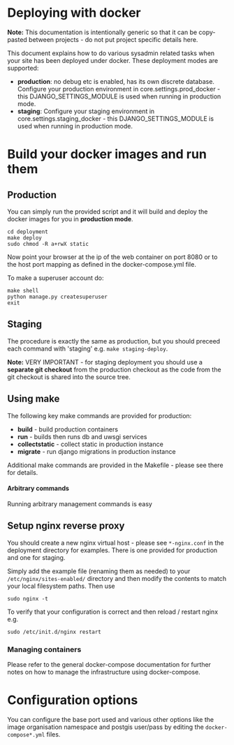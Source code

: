 # Deploying with docker

**Note:** This documentation is intentionally generic so that it can
be copy-pasted between projects - do not put project specific details here.

This document explains how to do various sysadmin related tasks when your
site has been deployed under docker. These deployment modes are supported:

* **production**: no debug etc is enabled, has its own discrete database. Configure
  your production environment in core.settings.prod_docker - this
  DJANGO_SETTINGS_MODULE is used when running in production mode.
* **staging**: Configure your staging environment in core.settings.staging_docker -
  this DJANGO_SETTINGS_MODULE is used when running in production mode.

# Build your docker images and run them

## Production

You can simply run the provided script and it will build and deploy the docker
images for you in **production mode**.

```
cd deployment
make deploy
sudo chmod -R a+rwX static
```

Now point your browser at the ip of the web container on port 8080 or to the
host port mapping as defined in the docker-compose.yml file.


To make a superuser account do:

```
make shell
python manage.py createsuperuser
exit
```

## Staging

The procedure is exactly the same as production, but you should preceed 
each command with 'staging' e.g. ``make staging-deploy``.

**Note:** VERY IMPORTANT - for staging deployment you should use a **separate
git checkout**  from the production checkout as the code from the git checkout
is shared into the source tree.

## Using make

The following key make commands are provided for production:

* **build** - build production containers
* **run** - builds then runs db and uwsgi services
* **collectstatic** - collect static in production instance
* **migrate** - run django migrations in production instance

Additional make commands are provided in the Makefile - please see there
for details.

#### Arbitrary commands

Running arbitrary management commands is easy 


## Setup nginx reverse proxy

You should create a new nginx virtual host - please see
``*-nginx.conf`` in the deployment directory for examples. There is
one provided for production and one for staging.

Simply add the example file (renaming them as needed) to your 
``/etc/nginx/sites-enabled/`` directory and then modify the contents to 
match your local filesystem paths. Then use

```
sudo nginx -t
```

To verify that your configuration is correct and then reload / restart nginx
e.g.

```
sudo /etc/init.d/nginx restart
```


### Managing containers

Please refer to the general docker-compose documentation
for further notes on how to manage the infrastructure using docker-compose.

# Configuration options

You can configure the base port used and various other options like the
image organisation namespace and postgis user/pass by editing the ``docker-compose*.yml``
files.
